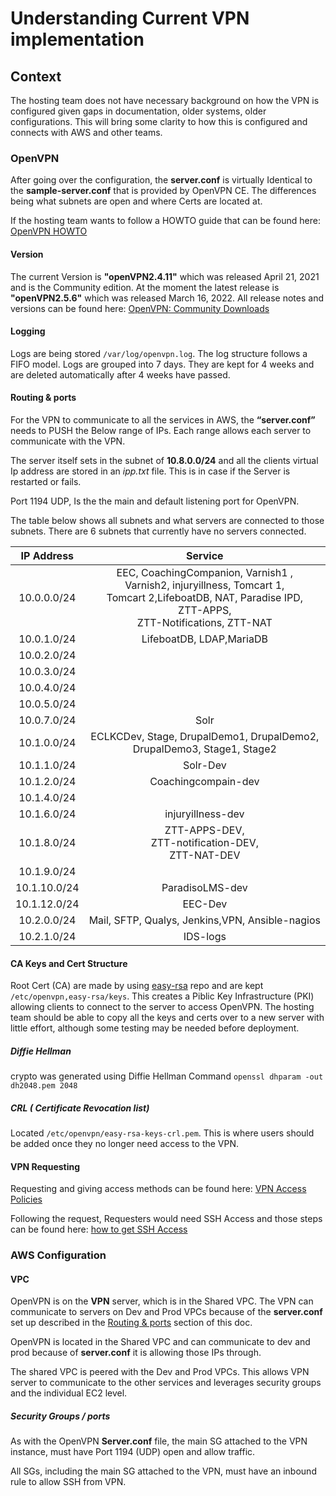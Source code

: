 # Understanding Current VPN implementation

## Context

The hosting team does not have necessary background on how the VPN is configured given gaps in documentation, older systems, older configurations. This will bring some clarity to how this is configured and connects with AWS and other teams.

### OpenVPN

After going over the configuration, the __server.conf__ is virtually Identical to the __sample-server.conf__ that is provided by OpenVPN CE. The differences being what subnets are open and where Certs are located at.

If the hosting team wants to follow a HOWTO guide that can be found here: [OpenVPN HOWTO](https://community.openvpn.net/openvpn/wiki/HOWTO)

#### Version

The current Version is __"openVPN2.4.11"__ which was released April 21, 2021 and is the Community edition. At the moment the latest release is __"openVPN2.5.6"__ which was released March 16, 2022. All release notes and versions can be found here: [OpenVPN: Community Downloads](https://openvpn.net/community-downloads/)

#### Logging

Logs are being stored `/var/log/openvpn.log`. The log structure follows a FIFO model. Logs are grouped into 7 days. They are kept for 4 weeks and are deleted automatically after 4 weeks have passed.

#### Routing & ports

For the VPN to communicate to all the services in AWS,  the __“server.conf”__ needs to PUSH the Below range of IPs. Each range allows each server to communicate with the VPN.

The server itself sets in the subnet of __10.8.0.0/24__ and all the clients virtual Ip address are stored in an _ipp.txt_ file. This is in case if the Server is restarted or fails.

Port 1194 UDP, Is the the main and default listening port for OpenVPN.

The table below shows all subnets and what servers are connected to those subnets. There are 6 subnets that currently have no servers connected.

|  IP Address  |                                                                                 Service                                                                                  |
| :----------: | :----------------------------------------------------------------------------------------------------------------------------------------------------------------------: |
| 10.0.0.0/24  | EEC, CoachingCompanion, Varnish1 , <br> Varnish2, injuryillness, Tomcart 1, <br> Tomcart 2,LifeboatDB, NAT, Paradise IPD, <br> ZTT-APPS, <br> ZTT-Notifications, ZTT-NAT |
| 10.0.1.0/24  |                                                                         LifeboatDB, LDAP,MariaDB                                                                         |
| 10.0.2.0/24  |                                                                                                                                                                          |
| 10.0.3.0/24  |                                                                                                                                                                          |
| 10.0.4.0/24  |                                                                                                                                                                          |
| 10.0.5.0/24  |                                                                                                                                                                          |
| 10.0.7.0/24  |                                                                                   Solr                                                                                   |
| 10.1.0.0/24  |                                                  ECLKCDev, Stage, DrupalDemo1, DrupalDemo2, DrupalDemo3, Stage1, Stage2                                                  |
| 10.1.1.0/24  |                                                                                 Solr-Dev                                                                                 |
| 10.1.2.0/24  |                                                                           Coachingcompain-dev                                                                            |
| 10.1.4.0/24  |                                                                                                                                                                          |
| 10.1.6.0/24  |                                                                            injuryillness-dev                                                                             |
| 10.1.8.0/24  |                                                        ZTT-APPS-DEV, <br> ZTT-notification-DEV, <br> ZTT-NAT-DEV                                                         |
| 10.1.9.0/24  |                                                                                                                                                                          |
| 10.1.10.0/24 |                                                                             ParadisoLMS-dev                                                                              |
| 10.1.12.0/24 |                                                                                 EEC-Dev                                                                                  |
| 10.2.0.0/24  |                                                             Mail, SFTP, Qualys, Jenkins,VPN, Ansible-nagios                                                              |
| 10.2.1.0/24  |                                                                                 IDS-logs                                                                                 |

#### CA Keys and Cert Structure

Root Cert (CA) are made by using [easy-rsa](https://github.com/OpenVPN/easy-rsa) repo and are kept `/etc/openvpn,easy-rsa/keys`.
This creates a Piblic Key Infrastructure (PKI) allowing clients to connect to the server to access OpenVPN.
The hosting team should be able to copy all the keys and certs over to a new server with little effort, although some testing may be needed before deployment.

##### Diffie Hellman

crypto was generated using Diffie Hellman Command
`openssl dhparam -out dh2048.pem 2048`

##### CRL ( Certificate Revocation list)

Located `/etc/openvpn/easy-rsa-keys-crl.pem`. This is where users should be added once they no longer need access to the VPN.

#### VPN Requesting

Requesting and giving access methods can be found here: [VPN Access Policies](https://github.com/OHS-Hosting-Infrastructure/infrastructure/blob/main/docs/runbooks/vpn-access-requests.md)

Following the request, Requesters would need SSH Access and those steps can be found here: [how to get SSH Access](https://github.com/OHS-Hosting-Infrastructure/infrastructure/blob/main/docs/runbooks/how-to-get-ssh-access.md)

### AWS Configuration

#### VPC

OpenVPN is on the __VPN__ server, which is in the Shared VPC. The VPN can communicate to servers on Dev and Prod VPCs because of the __server.conf__ set up described in the [Routing & ports](#Routing-&-ports) section of this doc.

OpenVPN is located in the Shared VPC and can communicate to dev and prod because of __server.conf__ it is allowing those IPs through.

The shared VPC is peered with the Dev and Prod VPCs. This allows VPN server to communicate to the other services and leverages security groups and the individual EC2 level.

##### Security Groups / ports

As with the OpenVPN __Server.conf__ file, the main SG attached to the VPN instance, must have Port 1194 (UDP) open and allow traffic.

All SGs, including the main SG attached to the VPN, must have an inbound rule to allow SSH from VPN.
